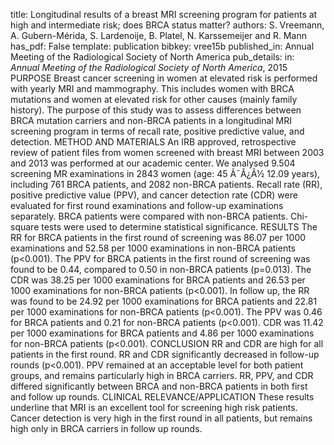 title: Longitudinal results of a breast MRI screening program for patients at high and intermediate risk; does BRCA status matter?
authors: S. Vreemann, A. Gubern-Mérida, S. Lardenoije, B. Platel, N. Karssemeijer and R. Mann
has_pdf: False
template: publication
bibkey: vree15b
published_in: Annual Meeting of the Radiological Society of North America
pub_details: in: <i>Annual Meeting of the Radiological Society of North America</i>, 2015
PURPOSE Breast cancer screening in women at elevated risk is performed with yearly MRI and mammography. This includes women with BRCA mutations and women at elevated risk for other causes (mainly family history). The purpose of this study was to assess differences between BRCA mutation carriers and non-BRCA patients in a longitudinal MRI screening program in terms of recall rate, positive predictive value, and detection.  METHOD AND MATERIALS An IRB approved, retrospective review of patient files from women screened with breast MRI between 2003 and 2013 was performed at our academic center. We analysed 9.504 screening MR examinations in 2843 women (age: 45 Ã¯Â¿Â½ 12.09 years), including 761 BRCA patients, and 2082 non-BRCA patients. Recall rate (RR), positive predictive value (PPV), and cancer detection rate (CDR) were evaluated for first round examinations and follow-up examinations separately. BRCA patients were compared with non-BRCA patients. Chi-square tests were used to determine statistical significance.  RESULTS The RR for BRCA patients in the first round of screening was 86.07 per 1000 examinations and 52.58 per 1000 examinations in non-BRCA patients (p<0.001). The PPV for BRCA patients in the first round of screening was found to be 0.44, compared to 0.50 in non-BRCA patients (p=0.013). The CDR was 38.25 per 1000 examinations for BRCA patients and 26.53 per 1000 examinations for non-BRCA patients (p<0.001). In follow up, the RR was found to be 24.92 per 1000 examinations for BRCA patients and 22.81 per 1000 examinations for non-BRCA patients (p<0.001). The PPV was 0.46 for BRCA patients and 0.21 for non-BRCA patients (p<0.001). CDR was 11.42 per 1000 examinations for BRCA patients and 4.86 per 1000 examinations for non-BRCA patients (p<0.001).  CONCLUSION RR and CDR are high for all patients in the first round. RR and CDR significantly decreased in follow-up rounds (p<0.001). PPV remained at an acceptable level for both patient groups, and remains particularly high in BRCA carriers. RR, PPV, and CDR differed significantly between BRCA and non-BRCA patients in both first and follow up rounds.  CLINICAL RELEVANCE/APPLICATION These results underline that MRI is an excellent tool for screening high risk patients. Cancer detection is very high in the first round in all patients, but remains high only in BRCA carriers in follow up rounds.

